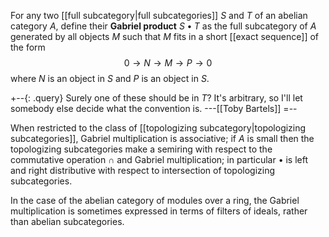 For any two [[full subcategory|full subcategories]] $S$ and $T$ of an abelian category $A$, define their __Gabriel product__ $S\bullet T$ as the full subcategory of $A$ generated by all objects $M$ such that $M$ fits in a short [[exact sequence]] of the
form 
$$
0\to N\to M\to P\to 0
$$
where $N$ is an object in $S$ and $P$ is an object in $S$.

+--{: .query}
Surely one of these should be in $T$?  It\'s arbitrary, so I\'ll let somebody else decide what the convention is.  ---[[Toby Bartels]]
=--

When restricted to the class of [[topologizing subcategory|topologizing subcategories]], Gabriel multiplication is associative; if $A$ is small then the topologizing subcategories make a semiring with respect to the commutative operation $\cap$ and Gabriel multiplication; in particular $\bullet$ is left and right distributive with respect to intersection of topologizing subcategories.  

In the case of the abelian category of modules over a ring, the Gabriel multiplication is sometimes expressed in terms of filters of ideals, rather than abelian subcategories. 